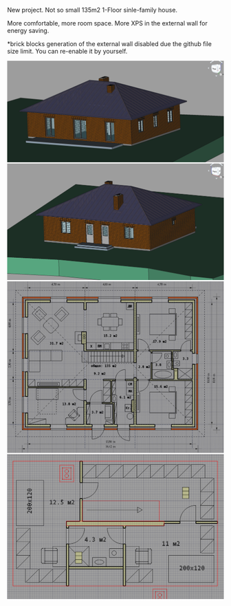 New project. Not so small 135m2 1-Floor sinle-family house.

More comfortable, more room space. More XPS in the external wall for energy saving.

*brick blocks generation of the external wall disabled due the github file size limit. You can re-enable it by yourself.

![GitHub Logo](3d_south2.png)
![GitHub Logo](3d_north2.png)
![GitHub Logo](plan_v8_1.png)
![GitHub Logo](mansard_optional.png)

